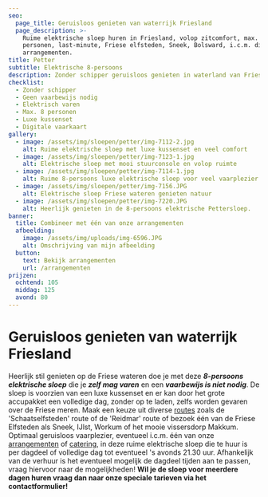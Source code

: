 ```yaml
---
seo:
  page_title: Geruisloos genieten van waterrijk Friesland
  page_description: >-
    Ruime elektrische sloep huren in Friesland, volop zitcomfort, max. 8
    personen, last-minute, Friese elfsteden, Sneek, Bolsward, i.c.m. diverse
    arrangementen.
title: Petter
subtitle: Elektrische 8-persoons
description: Zonder schipper geruisloos genieten in waterland van Friesland.
checklist:
  - Zonder schipper
  - Geen vaarbewijs nodig
  - Elektrisch varen
  - Max. 8 personen
  - Luxe kussenset
  - Digitale vaarkaart
gallery:
  - image: /assets/img/sloepen/petter/img-7112-2.jpg
    alt: Ruime elektrische sloep met luxe kussenset en veel comfort
  - image: /assets/img/sloepen/petter/img-7123-1.jpg
    alt: Elektrische sloep met mooi stuurconsole en volop ruimte
  - image: /assets/img/sloepen/petter/img-7114-1.jpg
    alt: Ruime 8-persoons luxe elektrische sloep voor veel vaarplezier
  - image: /assets/img/sloepen/petter/img-7156.JPG
    alt: Elektrische sloep Friese wateren genieten natuur
  - image: /assets/img/sloepen/petter/img-7220.JPG
    alt: Heerlijk genieten in de 8-persoons elektrische Pettersloep.
banner:
  title: Combineer met één van onze arrangementen
  afbeelding:
    image: /assets/img/uploads/img-6596.JPG
    alt: Omschrijving van mijn afbeelding
  button:
    text: Bekijk arrangementen
    url: /arrangementen
prijzen:
  ochtend: 105
  middag: 125
  avond: 80
---
```


# Geruisloos genieten van waterrijk Friesland

Heerlijk stil genieten op de Friese wateren doe je met deze ***8-persoons elektrische sloep*** die je ***zelf mag varen*** en een ***vaarbewijs is niet nodig***. De sloep is voorzien van een luxe kussenset en er kan door het grote accupakket een volledige dag, zonder op te laden, zelfs worden gevaren over de Friese meren. Maak een keuze uit diverse [routes](https://sloepverhuurbolsward.nl/routes)&nbsp;zoals de 'Schaatselfsteden' route of de 'Reidmar' route of bezoek één van de Friese Elfsteden als Sneek, IJlst, Workum of het mooie vissersdorp Makkum. Optimaal geruisloos vaarplezier, eventueel i.c.m. één van onze [arrangementen](https://sloepverhuurbolsward.nl/arrangementen) of [catering](https://sloepverhuurbolsward.nl/catering), in deze ruime elektrische sloep die te huur is per dagdeel of volledige dag tot eventueel 's avonds 21.30 uur. Afhankelijk van de verhuur is het eventueel mogelijk de dagdeel tijden aan te passen, vraag hiervoor naar de mogelijkheden\!&nbsp;**Wil je de sloep voor meerdere dagen huren vraag dan naar onze speciale tarieven via het contactformulier\!**
